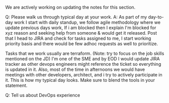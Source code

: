 We are actively working on updating the notes for this section.

Q: Please walk us through typical day at your work.
A: As part of my day-to-day work I start with daily standup, we follow agile methodology where we update previous days work, If i am blocked then I explain I'm blocked for xyz reason and seeking help from someone & would get it released. Post that I head to JIRA and check for tasks assigned to me, I start working priority basis and there would be few adhoc requests as well to prioritize. 

Tasks that we work usually are terraform. (Note: try to focus on the job skills mentioned on the JD) I'm one of the SME and by EOD I would update JIRA tracker as other devops engineers might reference the ticket so everything is updated in it.
Also, most of the time in afternoons we would have meetings with other developers, architect, and i try to actively participate in it. This is how my typical day looks. 
Make sure to blend the tools in your statement.


Q: Tell us about DevOps experience

